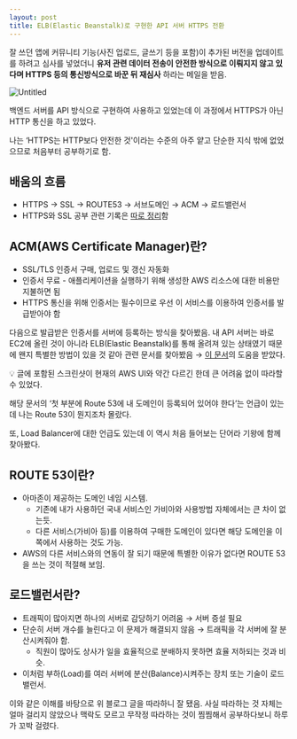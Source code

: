 ```yaml
---
layout: post
title: ELB(Elastic Beanstalk)로 구현한 API 서버 HTTPS 전환
---
```

잘 쓰던 앱에 커뮤니티 기능(사진 업로드, 글쓰기 등을 포함)이 추가된 버전을 업데이트를 하려고 심사를 넣었더니 **유저 관련 데이터 전송이 안전한 방식으로 이뤄지지 않고 있다며 HTTPS 등의 통신방식으로 바꾼 뒤 재심사** 하라는 메일을 받음.

![Untitled](https://s3-us-west-2.amazonaws.com/secure.notion-static.com/a6117a83-6833-4407-8e07-1640daad2b5b/Untitled.png)

백엔드 서버를 API 방식으로 구현하여 사용하고 있었는데 이 과정에서 HTTPS가 아닌 HTTP 통신을 하고 있었다.

나는 ‘HTTPS는 HTTP보다 안전한 것'이라는 수준의 아주 얕고 단순한 지식 밖에  없었으므로 처음부터 공부하기로 함.

## 배움의 흐름

- HTTPS → SSL → ROUTE53 → 서브도메인 → ACM → 로드밸런서
- HTTPS와 SSL 공부 관련 기록은 [따로 정리]([https://sjgeeko.github.io/https와-ssl-인증서-개념-정리/](https://sjgeeko.github.io/https%EC%99%80-ssl-%EC%9D%B8%EC%A6%9D%EC%84%9C-%EA%B0%9C%EB%85%90-%EC%A0%95%EB%A6%AC/))함

## ACM(AWS Certificate Manager)란?

- SSL/TLS 인증서 구매, 업로드 및 갱신 자동화
- 인증서 무료 - 애플리케이션을 실행하기 위해 생성한 AWS 리소스에 대한 비용만 지불하면 됨
- HTTPS 통신을 위해 인증서는 필수이므로 우선 이 서비스를 이용하여 인증서를 발급받아야 함

다음으로 발급받은 인증서를 서버에 등록하는 방식을 찾아봤음. 내 API 서버는 바로 EC2에 올린 것이 아니라 ELB(Elastic Beanstalk)를 통해 올려져 있는 상태였기 때문에 왠지 특별한 방법이 있을 것 같아 관련 문서를 찾아봤음 → [이 문서]([https://kokohapps.tistory.com/entry/Elastic-Beanstalk-로-서버운영하기-2-도메인-연결-HTTPS-연결](https://kokohapps.tistory.com/entry/Elastic-Beanstalk-%EB%A1%9C-%EC%84%9C%EB%B2%84%EC%9A%B4%EC%98%81%ED%95%98%EA%B8%B0-2-%EB%8F%84%EB%A9%94%EC%9D%B8-%EC%97%B0%EA%B2%B0-HTTPS-%EC%97%B0%EA%B2%B0))의 도움을 받았다.

<aside>
💡 글에 포함된 스크린샷이 현재의 AWS UI와 약간 다르긴 한데 큰 어려움 없이 따라할 수 있었다.

</aside>

해당 문서의 ‘첫 부분에 Route 53에 내 도메인이 등록되어 있어야 한다’는 언급이 있는데 나는 Route 53이 뭔지조차 몰랐다.

또, Load Balancer에 대한 언급도 있는데 이 역시 처음 들어보는 단어라 기왕에 함께 찾아봤다.

## ROUTE 53이란?

- 아마존이 제공하는 도메인 네임 시스템.
    - 기존에 내가 사용하던 국내 서비스인 가비아와 사용방법 자체에서는 큰 차이 없는듯.
    - 다른 서비스(가비아 등)를 이용하여 구매한 도메인이 있다면 해당 도메인을 이쪽에서 사용하는 것도 가능.
- AWS의 다른 서비스와의 연동이 잘 되기 때문에 특별한 이유가 없다면 ROUTE 53을 쓰는 것이 적절해 보임.

## 로드밸런서란?

- 트래픽이 많아지면 하나의 서버로 감당하기 어려움 → 서버 증설 필요
- 단순히 서버 개수를 늘린다고 이 문제가 해결되지 않음 → 트래픽을 각 서버에 잘 분산시켜줘야 함.
    - 직원이 많아도 상사가 일을 효율적으로 분배하지 못하면 효율 저하되는 것과 비슷.
- 이처럼 부하(Load)를 여러 서버에 분산(Balance)시켜주는 장치 또는 기술이 로드밸런서.

이와 같은 이해를 바탕으로 위 블로그 글을 따라하니 잘 됐음. 사실 따라하는 것 자체는 얼마 걸리지 않았으나 맥락도 모르고 무작정 따라하는 것이 찜찜해서 공부하다보니 하루가 꼬박 걸렸다.
